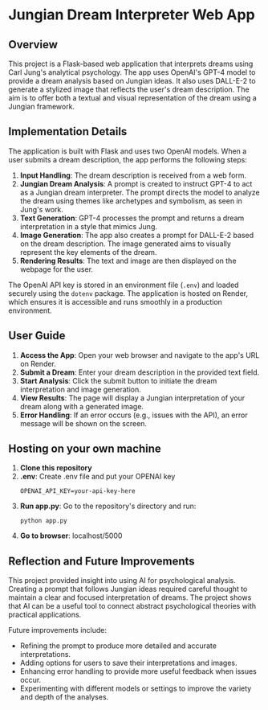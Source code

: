 # Jungian Dream Interpreter Web App

## Overview

This project is a Flask-based web application that interprets dreams using Carl Jung's analytical psychology. The app uses OpenAI's GPT-4 model to provide a dream analysis based on Jungian ideas. It also uses DALL-E-2 to generate a stylized image that reflects the user's dream description. The aim is to offer both a textual and visual representation of the dream using a Jungian framework.

## Implementation Details

The application is built with Flask and uses two OpenAI models. When a user submits a dream description, the app performs the following steps:

1. **Input Handling**: The dream description is received from a web form.
2. **Jungian Dream Analysis**: A prompt is created to instruct GPT-4 to act as a Jungian dream interpreter. The prompt directs the model to analyze the dream using themes like archetypes and symbolism, as seen in Jung's work.
3. **Text Generation**: GPT-4 processes the prompt and returns a dream interpretation in a style that mimics Jung.
4. **Image Generation**: The app also creates a prompt for DALL-E-2 based on the dream description. The image generated aims to visually represent the key elements of the dream.
5. **Rendering Results**: The text and image are then displayed on the webpage for the user.

The OpenAI API key is stored in an environment file (`.env`) and loaded securely using the `dotenv` package. The application is hosted on Render, which ensures it is accessible and runs smoothly in a production environment.

## User Guide

1. **Access the App**: Open your web browser and navigate to the app's URL on Render.
2. **Submit a Dream**: Enter your dream description in the provided text field.
3. **Start Analysis**: Click the submit button to initiate the dream interpretation and image generation.
4. **View Results**: The page will display a Jungian interpretation of your dream along with a generated image.
5. **Error Handling**: If an error occurs (e.g., issues with the API), an error message will be shown on the screen.

## Hosting on your own machine

1. **Clone this repository**
2. **.env**: Create .env file and put your OPENAI key
   ```
   OPENAI_API_KEY=your-api-key-here
   ```
3. **Run app.py**: Go to the repository's directory and run:
   ```
   python app.py
   ```
4. **Go to browser**: localhost/5000

## Reflection and Future Improvements

This project provided insight into using AI for psychological analysis. Creating a prompt that follows Jungian ideas required careful thought to maintain a clear and focused interpretation of dreams. The project shows that AI can be a useful tool to connect abstract psychological theories with practical applications.

Future improvements include:

- Refining the prompt to produce more detailed and accurate interpretations.
- Adding options for users to save their interpretations and images.
- Enhancing error handling to provide more useful feedback when issues occur.
- Experimenting with different models or settings to improve the variety and depth of the analyses.

